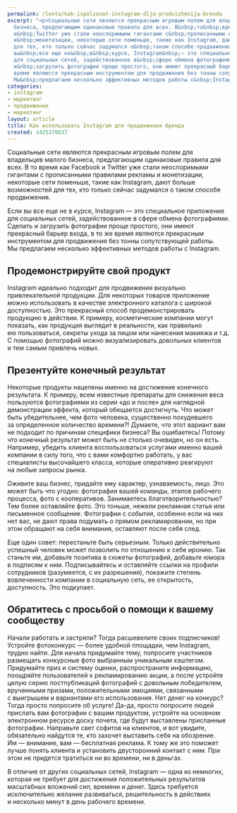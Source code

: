 ```yaml
---
permalink: /lenta/kak-ispolzovat-instagram-dlja-prodvizhenija-brenda
excerpt: "<p>Социальные сети являются прекрасным игровым полем для владельцев малого
  бизнеса, предлагающим одинаковые правила для всех. В&nbsp;то&nbsp;время как Facebook
  и&nbsp;Twitter уже стали неоспоримыми гигантами с&nbsp;прописанными правилами рекламы
  и&nbsp;монетизации, некоторые сети поменьше, такие как Instagram, дают больше возможностей
  для тех, кто только сейчас задумался о&nbsp;таком способе продвижения.</p>\r\n<p>Если
  вы&nbsp;все еще не&nbsp;в&nbsp;курсе, Instagram&nbsp;— это специальное приложение
  для социальных сетей, задействованное в&nbsp;сфере обмена фотографиями. Сделать
  и&nbsp;загрузить фотографии проще простого, они имеют прекрасный барьер входа, в&nbsp;то&nbsp;же
  время являются прекрасным инструментом для продвижения без тонны сопутствующей работы.
  Мы&nbsp;предлагаем несколько эффективных методов работы с&nbsp;Instagram.</p>"
categories:
- instagram
- маркетинг
- продвижение
- маркетинг
layout: article
title: Как использовать Instagram для продвижения бренда
created: 1425370637
---
```

<p>Социальные сети являются прекрасным игровым полем для владельцев малого бизнеса, предлагающим одинаковые правила для всех. В&nbsp;то&nbsp;время как Facebook и&nbsp;Twitter уже стали неоспоримыми гигантами с&nbsp;прописанными правилами рекламы и&nbsp;монетизации, некоторые сети поменьше, такие как Instagram, дают больше возможностей для тех, кто только сейчас задумался о&nbsp;таком способе продвижения.</p>
<p>Если вы&nbsp;все еще не&nbsp;в&nbsp;курсе, Instagram&nbsp;— это специальное приложение для социальных сетей, задействованное в&nbsp;сфере обмена фотографиями. Сделать и&nbsp;загрузить фотографии проще простого, они имеют прекрасный барьер входа, в&nbsp;то&nbsp;же время являются прекрасным инструментом для продвижения без тонны сопутствующей работы. Мы&nbsp;предлагаем несколько эффективных методов работы с&nbsp;Instagram.</p>
<h2>Продемонстрируйте свой продукт</h2>
<p>Instagram идеально подходит для продвижения визуально привлекательной продукции. Для некоторых товаров приложение можно использовать в&nbsp;качестве электронного каталога с&nbsp;широкой доступностью. Это прекрасный способ продемонстрировать продукцию в&nbsp;действии. К&nbsp;примеру, косметические компании могут показать, как продукция выглядит в&nbsp;реальности, как правильно ею&nbsp;пользоваться, секреты ухода за&nbsp;лицом или нанесения макияжа и&nbsp;т.д. С&nbsp;помощью фотографий можно визуализировать довольных клиентов и&nbsp;тем самым привлечь новых. </p>
<h2>Презентуйте конечный результат</h2>
<p>Некоторые продукты нацелены именно на&nbsp;достижение конечного результата. К&nbsp;примеру, всем известные препараты для снижения веса пользуются фотографиями из&nbsp;серии «до&nbsp;и&nbsp;после» для наглядной демонстрации эффекта, который обещается достигнуть. Что может быть убедительнее, чем фото человека, существенно похудевшего за&nbsp;определенное количество времени?! Думаете, что этот вариант вам не&nbsp;подходит по&nbsp;причинам специфики бизнеса? Вы&nbsp;ошибаетесь! Потому что конечный результат может быть не&nbsp;столько очевиден, но&nbsp;он&nbsp;есть. Например, убедить клиента воспользоваться услугами именно вашей компании в&nbsp;силу того, что с&nbsp;вами комфортно работать, у&nbsp;вас специалисты высочайшего класса, которые оперативно реагируют на&nbsp;любые запросы рынка. </p>
<p>Оживите ваш бизнес, придайте ему характер, узнаваемость, лицо. Это может быть что угодно: фотографии вашей команды, этапов рабочего процесса, фото с&nbsp;кооперативов. Занимаетесь благотворительностью? Тем более оставляйте фото. Это тоньше, нежели рекламная статья или письменное сообщение. Фотографии с&nbsp;события, особенно если на&nbsp;них нет вас, не&nbsp;дают права подумать о&nbsp;прямом рекламировании, но&nbsp;при этом обращают на&nbsp;себя внимания, оставляют после себя след. </p>
<p>Еще один совет: перестаньте быть серьезным. Только действительно успешный человек может позволить по&nbsp;отношению к&nbsp;себе иронию. Так станьте&nbsp;им, добавьте позитива в&nbsp;сюжеты фотографий, добавьте юмора в&nbsp;подписям к&nbsp;ним. Подписывайтесь и&nbsp;оставляйте ссылки на&nbsp;профили сотрудников (разумеется, с&nbsp;их&nbsp;разрешения), покажите степень вовлеченности компании в&nbsp;социальную сеть, ее&nbsp;открытость, доступность. Это подкупает.</p>
<h2>Обратитесь с&nbsp;просьбой о&nbsp;помощи к&nbsp;вашему сообществу</h2>
<p>Начали работать и&nbsp;застряли? Тогда расшевелите своих подписчиков! Устройте фотоконкурс&nbsp;— более удобной площадки, чем Instagram, трудно найти. Для начала придумайте тему, попросите участников размещать конкурсные фото выбранным уникальным хэштегом. Придумайте приз и&nbsp;систему оценки, распространите информацию, поощряйте пользователей к&nbsp;рекламированию акции, а&nbsp;после устройте целую серию постпубликаций фотографий с&nbsp;довольным победителем, врученными призами, положительными эмоциями, связанными с&nbsp;выигрышем и&nbsp;вариантами его использования. Нет денег на&nbsp;конкурс? Тогда просто попросите об&nbsp;услуге! Да-да, просто попросите людей прислать вам фотографии с&nbsp;вашим продуктом, устройте на&nbsp;основном электронном ресурсе доску почета, где будут выставлены присланные фотографии. Направьте свет софитов на&nbsp;клиентов, и&nbsp;вот увидите, обязательно найдутся&nbsp;те, кто захочет выставить себя на&nbsp;обозрение. Им&nbsp;— внимание, вам&nbsp;— бесплатная реклама. К&nbsp;тому&nbsp;же это поможет лучше понять клиента и&nbsp;установить двусторонний контакт с&nbsp;ним. При этом не&nbsp;придется тратиться ни&nbsp;во&nbsp;времени, ни&nbsp;в&nbsp;деньгах.</p>
<p>В&nbsp;отличие от&nbsp;других социальных сетей, Instagram&nbsp;— одна из&nbsp;немногих, которая не&nbsp;требует для достижения положительных результатов масштабных вложений сил, времени и&nbsp;денег. Здесь требуется исключительно желание развиваться, решительность в&nbsp;действиях и&nbsp;несколько минут в&nbsp;день рабочего времени.</p>
